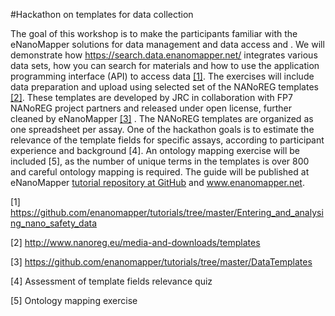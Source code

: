 #Hackathon on templates for data collection

The goal of this workshop is to make the participants familiar with the eNanoMapper solutions for data management and data access and . We will demonstrate how https://search.data.enanomapper.net/  integrates various data sets, how you can search for materials and how to use the application programming interface (API) to access data [[1]](https://github.com/enanomapper/tutorials/tree/master/Entering_and_analysing_nano_safety_data).
The exercises will include data preparation and upload using selected set of the NANoREG templates [[2]](http://www.nanoreg.eu/media-and-downloads/templates). These templates are developed by JRC in collaboration with FP7 NANoREG project partners and released under open license, further cleaned by eNanoMapper [[3]](https://github.com/enanomapper/tutorials/tree/master/DataTemplates ) .  The NANoREG templates are organized as one spreadsheet per assay. One of the hackathon goals is to estimate the relevance of the template fields for specific assays, according to participant experience and background [4]. An ontology mapping exercise will be included [5], as the number of unique terms in the templates is over 800 and careful ontology mapping is required. The guide will be published at eNanoMapper [tutorial repository at GitHub](https://github.com/enanomapper/tutorials/tree/master/Hackathon_on_templates_for_data_collection) and www.enanomapper.net. 


[1] https://github.com/enanomapper/tutorials/tree/master/Entering_and_analysing_nano_safety_data

[2] http://www.nanoreg.eu/media-and-downloads/templates

[3] https://github.com/enanomapper/tutorials/tree/master/DataTemplates 

[4] Assessment of template fields relevance quiz

[5] Ontology mapping exercise
